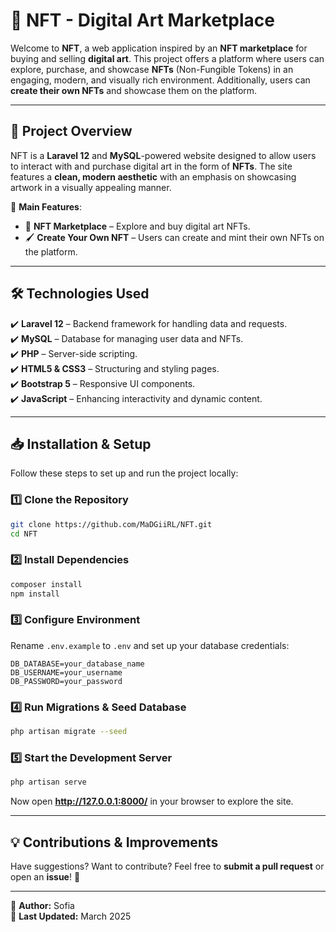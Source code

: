 # 🎨 NFT - Digital Art Marketplace  

Welcome to **NFT**, a web application inspired by an **NFT marketplace** for buying and selling **digital art**. This project offers a platform where users can explore, purchase, and showcase **NFTs** (Non-Fungible Tokens) in an engaging, modern, and visually rich environment. Additionally, users can **create their own NFTs** and showcase them on the platform.

---

## 🎨 Project Overview  

NFT is a **Laravel 12** and **MySQL**-powered website designed to allow users to interact with and purchase digital art in the form of **NFTs**. The site features a **clean, modern aesthetic** with an emphasis on showcasing artwork in a visually appealing manner.  

📌 **Main Features**:  
- 🎨 **NFT Marketplace** – Explore and buy digital art NFTs.  
- 🖌️ **Create Your Own NFT** – Users can create and mint their own NFTs on the platform.  

---

## 🛠️ Technologies Used  

✔️ **Laravel 12** – Backend framework for handling data and requests.  
✔️ **MySQL** – Database for managing user data and NFTs.  
✔️ **PHP** – Server-side scripting.  
✔️ **HTML5 & CSS3** – Structuring and styling pages.  
✔️ **Bootstrap 5** – Responsive UI components.  
✔️ **JavaScript** – Enhancing interactivity and dynamic content.  

---

## 📥 Installation & Setup  

Follow these steps to set up and run the project locally:  

### 1️⃣ Clone the Repository  
```bash
git clone https://github.com/MaDGiiRL/NFT.git
cd NFT
```  

### 2️⃣ Install Dependencies  
```bash
composer install
npm install
```  

### 3️⃣ Configure Environment  
Rename `.env.example` to `.env` and set up your database credentials:  
```env
DB_DATABASE=your_database_name
DB_USERNAME=your_username
DB_PASSWORD=your_password
```  

### 4️⃣ Run Migrations & Seed Database  
```bash
php artisan migrate --seed
```  

### 5️⃣ Start the Development Server  
```bash
php artisan serve
```  

Now open **http://127.0.0.1:8000/** in your browser to explore the site.  

---

## 💡 Contributions & Improvements  

Have suggestions? Want to contribute? Feel free to **submit a pull request** or open an **issue**! 🚀  

---

📌 **Author:** Sofia  
📅 **Last Updated:** March 2025  
